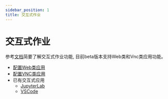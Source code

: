 ```yaml
---
sidebar_position: 1
title: 交互式作业
---
```


# 交互式作业

参考[文档](../../../../info/portal/app.md)简要了解交互式作业功能, 目前beta版本支持Web类和Vnc类应用功能。

- [配置Web类应用](./configure-web-app.md)
- [配置VNC类应用](./configure-vnc-app.md)
- 已有交互式应用
  - [JupyterLab](./apps/jupyterlab/index.md)
  - [VSCode](./apps/vscode/index.md)
